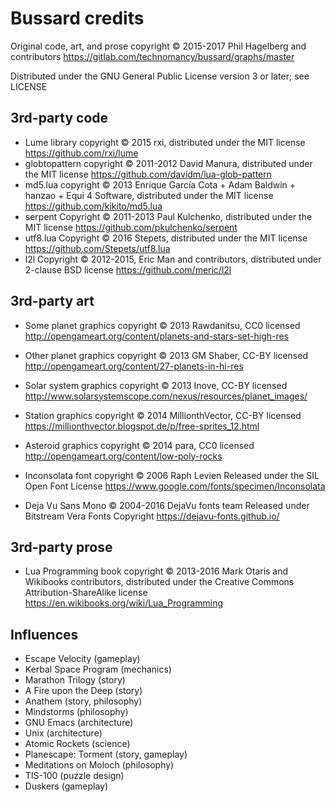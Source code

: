 # Bussard credits

Original code, art, and prose copyright © 2015-2017 Phil Hagelberg and contributors
https://gitlab.com/technomancy/bussard/graphs/master

Distributed under the GNU General Public License version 3 or later; see LICENSE

## 3rd-party code

* Lume library copyright © 2015 rxi, distributed under the MIT license
  https://github.com/rxi/lume
* globtopattern copyright © 2011-2012 David Manura, distributed under the MIT license
  https://github.com/davidm/lua-glob-pattern
* md5.lua copyright © 2013 Enrique García Cota + Adam Baldwin +
    hanzao + Equi 4 Software, distributed under the MIT license
  https://github.com/kikito/md5.lua
* serpent Copyright © 2011-2013 Paul Kulchenko, distributed under the MIT license
  https://github.com/pkulchenko/serpent
* utf8.lua Copyright © 2016 Stepets, distributed under the MIT license
  https://github.com/Stepets/utf8.lua
* l2l Copyright © 2012-2015, Eric Man and contributors, distributed under 2-clause BSD license
  https://github.com/meric/l2l

## 3rd-party art

* Some planet graphics copyright © 2013 Rawdanitsu, CC0 licensed
  http://opengameart.org/content/planets-and-stars-set-high-res

* Other planet graphics copyright © 2013 GM Shaber, CC-BY licensed
  http://opengameart.org/content/27-planets-in-hi-res

* Solar system graphics copyright © 2013 Inove, CC-BY licensed
  http://www.solarsystemscope.com/nexus/resources/planet_images/

* Station graphics copyright © 2014 MillionthVector, CC-BY licensed
  https://millionthvector.blogspot.de/p/free-sprites_12.html

* Asteroid graphics copyright © 2014 para, CC0 licensed
  http://opengameart.org/content/low-poly-rocks

* Inconsolata font copyright © 2006 Raph Levien
  Released under the SIL Open Font License
  https://www.google.com/fonts/specimen/Inconsolata

* Deja Vu Sans Mono © 2004-2016 DejaVu fonts team
  Released under Bitstream Vera Fonts Copyright
  https://dejavu-fonts.github.io/

## 3rd-party prose

* Lua Programming book copyright © 2013-2016 Mark Otaris and Wikibooks contributors,
  distributed under the Creative Commons Attribution-ShareAlike license
  https://en.wikibooks.org/wiki/Lua_Programming

## Influences

* Escape Velocity (gameplay)
* Kerbal Space Program (mechanics)
* Marathon Trilogy (story)
* A Fire upon the Deep (story)
* Anathem (story, philosophy)
* Mindstorms (philosophy)
* GNU Emacs (architecture)
* Unix (architecture)
* Atomic Rockets (science)
* Planescape: Torment (story, gameplay)
* Meditations on Moloch (philosophy)
* TIS-100 (puzzle design)
* Duskers (gameplay)
